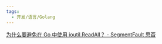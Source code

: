 ```yaml
---
tags:
  - 开发/语言/Golang
---
```


[为什么要避免在 Go 中使用 ioutil.ReadAll？ - SegmentFault 思否](https://segmentfault.com/a/1190000041235757)
